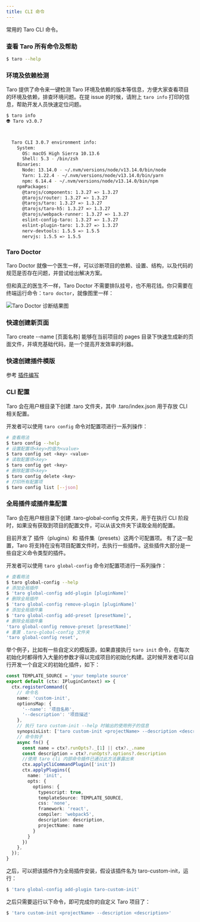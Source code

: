 ```yaml
---
title: CLI 命令
---
```


常用的 Taro CLI 命令。

### 查看 Taro 所有命令及帮助

```bash
$ taro --help
```

### 环境及依赖检测

Taro 提供了命令来一键检测 Taro 环境及依赖的版本等信息，方便大家查看项目的环境及依赖，排查环境问题。在提 issue 的时候，请附上 `taro info` 打印的信息，帮助开发人员快速定位问题。

```bash
$ taro info
👽 Taro v3.0.7



  Taro CLI 3.0.7 environment info:
    System:
      OS: macOS High Sierra 10.13.6
      Shell: 5.3 - /bin/zsh
    Binaries:
      Node: 13.14.0 - ~/.nvm/versions/node/v13.14.0/bin/node
      Yarn: 1.22.4 - ~/.nvm/versions/node/v13.14.0/bin/yarn
      npm: 6.14.4 - ~/.nvm/versions/node/v13.14.0/bin/npm
    npmPackages:
      @tarojs/components: 1.3.27 => 1.3.27
      @tarojs/router: 1.3.27 => 1.3.27
      @tarojs/taro: 1.3.27 => 1.3.27
      @tarojs/taro-h5: 1.3.27 => 1.3.27
      @tarojs/webpack-runner: 1.3.27 => 1.3.27
      eslint-config-taro: 1.3.27 => 1.3.27
      eslint-plugin-taro: 1.3.27 => 1.3.27
      nerv-devtools: 1.5.5 => 1.5.5
      nervjs: 1.5.5 => 1.5.5

```

### Taro Doctor

Taro Doctor 就像一个医生一样，可以诊断项目的依赖、设置、结构，以及代码的规范是否存在问题，并尝试给出解决方案。

但和真正的医生不一样，Taro Doctor 不需要排队挂号，也不用花钱。你只需要在终端运行命令：`taro doctor`，就像图里一样：

![Taro Doctor 诊断结果图](https://img10.360buyimg.com/ling/jfs/t1/46613/36/5573/202581/5d357d14E6f0df7e1/fc026be7dc69dcf2.png)

### 快速创建新页面

Taro create --name [页面名称] 能够在当前项目的 pages 目录下快速生成新的页面文件，并填充基础代码，是一个提高开发效率的利器。

### 快速创建插件模版

参考 [插件编写](./plugin-custom.md)

### CLI 配置

Taro 会在用户根目录下创建 .taro 文件夹，其中 .taro/index.json 用于存放 CLI 相关配置。

开发者可以使用 `taro config` 命令对配置项进行一系列操作：

```bash
# 查看用法
$ taro config --help
# 设置配置项<key>的值为<value>
$ taro config set <key> <value>
# 读取配置项<key>
$ taro config get <key>
# 删除配置项<key>
$ taro config delete <key>
# 打印所有配置项
$ taro config list [--json]
```

### 全局插件或插件集配置
Taro 会在用户根目录下创建 .taro-global-config 文件夹，用于在执行 CLI 阶段时，如果没有获取到项目的配置文件，可以从该文件夹下读取全局的配置。

目前开发了 插件（plugins）和 插件集（presets）这两个可配置项。
有了这一配置，Taro 将支持在没有项目配置文件时，去执行一些插件。这些插件大部分是一些自定义命令类型的插件。

开发者可以使用 `taro global-config` 命令对配置项进行一系列操作：

```bash
# 查看用法
$ taro global-config --help
# 添加全局插件
$ 'taro global-config add-plugin [pluginName]'
# 删除全局插件
$ 'taro global-config remove-plugin [pluginName]'
# 添加全局插件集
$ 'taro global-config add-preset [presetName]',
# 删除全局插件集
'taro global-config remove-preset [presetName]'
# 重置 .taro-global-config 文件夹
'taro global-config reset',
```

举个例子，比如有一些自定义的模版源，如果直接执行 `taro init` 命令，在每次初始化时都得传入大量的参数才得以完成项目的初始化构建。这时候开发者可以自行开发一个自定义的初始化插件，如下：

```typescript
const TEMPLATE_SOURCE = 'your template source'
export default (ctx: IPluginContext) => {
  ctx.registerCommand({
    // 命令名
    name: 'custom-init',
    optionsMap: {
      '--name': '项目名称',
      '--description': '项目描述'
    },
    // 执行 taro custom-init --help 时输出的使用例子的信息
    synopsisList: ['taro custom-init <projectName> --description <description>'],
    // 命令钩子
    async fn() {
      const name = ctx?.runOpts?._[1] || ctx?._.name
      const description = ctx?.runOpts?.options?.description
      //使用 taro cli 内部命令插件已通过此方法暴露出来
      ctx.applyCliCommandPlugin(['init'])
      ctx.applyPlugins({
        name: 'init',
        opts: {
          options: {
            typescript: true,
            templateSource: TEMPLATE_SOURCE,
            css: 'none',
            framework: 'react',
            compiler: 'webpack5',
            description: description,
            projectName: name
          }
        }
      })
    },
  });
}
```

之后，可以把该插件作为全局插件安装，假设该插件名为 taro-custom-init，运行：
```bash
$ 'taro global-config add-plugin taro-custom-init'
```
之后只需要运行以下命令，即可完成你的自定义 Taro 项目了：
```bash
$ 'taro custom-init <projectName> --description <description>'
```
